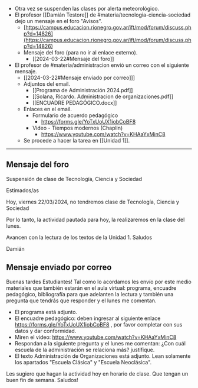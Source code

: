 * Otra vez se suspenden las clases por alerta meteorológico.
* El profesor [[Damián Testore]] de #materia/tecnologia-ciencia-sociedad  dejo un mensaje en el foro "Avisos".
	* [https://campus.educacion.rionegro.gov.ar/ift/mod/forum/discuss.php?d=14826](https://campus.educacion.rionegro.gov.ar/ift/mod/forum/discuss.php?d=14826)
	* Mensaje del foro (para no ir al enlace externo).
		* [[2024-03-22#Mensaje del foro]]
* El profesor de #materia/administracion envió un correo con el siguiente mensaje.
	* [[2024-03-22#Mensaje enviado por correo]]]
	* Adjuntos del email.
		* [[Programa de Administración 2024.pdf]]
		* [[Solana, Ricardo. Administracion de organizaciones.pdf]]
		* [[ENCUADRE PEDAGÓGICO.docx]]
	* Enlaces en el email.
		* Formulario de acuerdo pedagógico
			* https://forms.gle/YoTxUoUX1iobCoBF8
		* Video - Tiempos modernos (Chaplin)
			- https://www.youtube.com/watch?v=KHAaYxMinC8
	-  Se procede a hacer la tarea en [[Unidad 1]].	


---

## Mensaje del foro

Suspensión de clase de Tecnología, Ciencia y Sociedad

Estimados/as

Hoy, viernes 22/03/2024, no tendremos clase de Tecnología, Ciencia y Sociedad

Por lo tanto, la actividad pautada para hoy, la realizaremos en la clase del lunes.

Avancen con la lectura de los textos de la Unidad 1.
Saludos

Damián

## Mensaje enviado por correo

Buenas tardes Estudiantes!
Tal como  lo acordamos les envío por este medio materiales que también estarán en el aula virtual: programa, encuadre pedagógico, bibliografía para que adelanten la lectura y también una pregunta que tendrás que responder y el lunes me comentan.

 * El programa está adjunto.
* El encuadre pedagógico: deben ingresar al siguiente enlace  https://forms.gle/YoTxUoUX1iobCoBF8 , por favor completar con sus datos y dar conformidad.
* Miren el video:  https://www.youtube.com/watch?v=KHAaYxMinC8 
* Respondan a la siguiente pregunta y el lunes me comentan: ¿Con cuál escuela de la administración se relaciona más? justifique.
* El texto Administración de Organizaciones está adjunto. Lean solamente los apartados "Escuela Clásica" y "Escuela Neoclásica".

Les sugiero que hagan la actividad hoy en horario de clase.
Que tengan un buen fin de semana.
Saludos! 